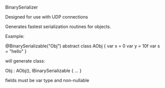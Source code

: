 BinarySerializer

Designed for use with UDP connections

Generates fastest serialization routines for objects.

Example:

@BinarySerializable("Obj")
abstract class AObj {
var x = 0
var y = 10f
var s = "hello"
}

will generate class:

Obj : AObj(), IBinarySerializable {
...
}

fields must be var type and non-nullable